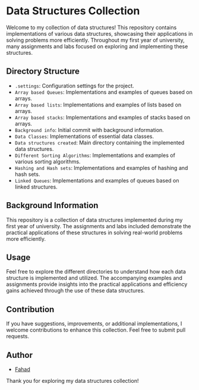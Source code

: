 # Data Structures Collection

Welcome to my collection of data structures! This repository contains implementations of various data structures, showcasing their applications in solving problems more efficiently. Throughout my first year of university, many assignments and labs focused on exploring and implementing these structures.

## Directory Structure

- `.settings`: Configuration settings for the project.
- `Array based Queues`: Implementations and examples of queues based on arrays.
- `Array based lists`: Implementations and examples of lists based on arrays.
- `Array based stacks`: Implementations and examples of stacks based on arrays.
- `Background info`: Initial commit with background information.
- `Data Classes`: Implementations of essential data classes.
- `Data structures created`: Main directory containing the implemented data structures.
- `Different Sorting Algorithms`: Implementations and examples of various sorting algorithms.
- `Hashing and Hash sets`: Implementations and examples of hashing and hash sets.
- `Linked Queues`: Implementations and examples of queues based on linked structures.

## Background Information

This repository is a collection of data structures implemented during my first year of university. The assignments and labs included demonstrate the practical applications of these structures in solving real-world problems more efficiently.

## Usage

Feel free to explore the different directories to understand how each data structure is implemented and utilized. The accompanying examples and assignments provide insights into the practical applications and efficiency gains achieved through the use of these data structures.

## Contribution

If you have suggestions, improvements, or additional implementations, I welcome contributions to enhance this collection. Feel free to submit pull requests.

## Author

- [Fahad](https://github.com/fahad9786)

Thank you for exploring my data structures collection!
